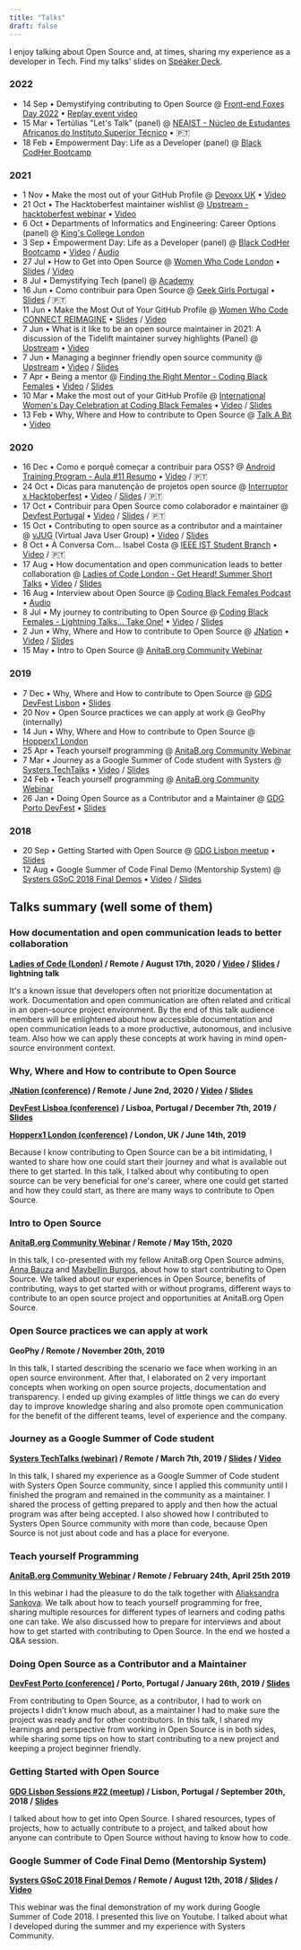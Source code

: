 ```yaml
---
title: "Talks"
draft: false
---
```


I enjoy talking about Open Source and, at times, sharing my experience as a developer in Tech. Find my talks' slides on [Speaker Deck](https://speakerdeck.com/isabelcmdcosta).

### 2022

- 14 Sep • Demystifying contributing to Open Source @ [Front-end Foxes Day 2022](https://cfe.dev/events/frontend-foxes-day-2022/) • [Replay event video](https://www.crowdcast.io/e/front-end-foxes-day)
- 15 Mar • Tertúlias "Let's Talk" (panel) @ [NEAIST - Núcleo de Estudantes Africanos do Instituto Superior Técnico](https://neaist.tecnico.ulisboa.pt/) • 🇵🇹
- 18 Feb • Empowerment Day: Life as a Developer (panel) @ [Black CodHer Bootcamp](https://blackcodher.com/)

### 2021

- 1 Nov • Make the most out of your GitHub Profile @ [Devoxx UK](https://www.devoxx.co.uk/) • [Video](https://www.youtube.com/watch?v=XuOsSPKCYMI)
- 21 Oct • The Hacktoberfest maintainer wishlist @ [Upstream - hacktoberfest webinar](https://upstream.live/webinar/hacktoberfest) • [Video](https://www.youtube.com/watch?v=_iFhXDJvZHM)
- 6 Oct • Departments of Informatics and Engineering: Career Options (panel) @ [King's College London](https://www.kcl.ac.uk/)
- 3 Sep • Empowerment Day: Life as a Developer (panel) @ [Black CodHer Bootcamp](https://blackcodher.com/) • [Video](https://www.youtube.com/watch?v=UBml1Y0_fDs) / [Audio](https://anchor.fm/codingblackfemales/episodes/Life-as-a-Developer-e184e6p)
- 27 Jul • How to Get into Open Source @ [Women Who Code London](https://www.meetup.com/Women-Who-Code-London) • [Slides](https://speakerdeck.com/isabelcmdcosta/how-to-get-into-open-source) / [Video](https://www.youtube.com/watch?v=0buL1lnqUz0)
- 8 Jul • Demystifying Tech (panel) @ [Academy](https://academy.tech/)
- 16 Jun • Como contribuir para Open Source @ [Geek Girls Portugal](http://geekgirlsportugal.pt/) •  [Slides](https://speakerdeck.com/isabelcmdcosta/como-contribuir-para-open-source-at-geekgirlsportugal) / 🇵🇹
- 11 Jun • Make the Most Out of Your GitHub Profile @ [Women Who Code CONNECT REIMAGINE](https://connectreimagine.womenwhocode.dev/) • [Slides](https://speakerdeck.com/isabelcmdcosta/make-the-most-out-of-your-github-profile-at-connect-reimagine) / [Video](https://www.youtube.com/watch?v=t5E1ustJEGU)
- 7 Jun • What is it like to be an open source maintainer in 2021: A discussion of the Tidelift maintainer survey highlights (Panel) @ [Upstream](https://upstream.live/) • [Video](https://www.youtube.com/watch?v=v7Jh-lU3s1M)
- 7 Jun • Managing a beginner friendly open source community @ [Upstream](https://upstream.live/) •  [Video](https://www.youtube.com/watch?v=l8r50jCr-Yo) / [Slides](https://speakerdeck.com/isabelcmdcosta/managing-a-beginner-friendly-open-source-community)
- 7 Apr • Being a mentor @ [Finding the Right Mentor - Coding Black Females](https://www.meetup.com/pt-BR/Coding-Black-Females/events/276994944/) • [Video](https://youtu.be/n3TwhoeZFz4?t=2155) / [Slides](https://speakerdeck.com/isabelcmdcosta/being-a-mentor)
- 10 Mar • Make the most out of your GitHub Profile @ [International Women's Day Celebration at Coding Black Females](https://www.meetup.com/Coding-Black-Females/events/276154929) • [Video](https://youtu.be/7HWUAeO8v5U?t=2381) / [Slides](https://speakerdeck.com/isabelcmdcosta/make-the-most-out-of-your-github-profile)
- 13 Feb • Why, Where and How to contribute to Open Source @ [Talk A Bit](https://talkabit.org/) • [Video](https://youtu.be/AYt4iW1dkDU?t=572)


### 2020

- 16 Dec • Como e porquê começar a contribuir para OSS? @ [Android Training Program - Aula #11 Resumo](https://events.withgoogle.com/atp2020/) • [Video](https://youtu.be/B_wAaBURt6w?t=5581) / 🇵🇹
- 24 Oct • Dicas para manutenção de projetos open source @ [Interruptor x Hacktoberfest](https://interruptor.pt/artigos/interruptor-x-hacktoberfest) • [Video](https://youtu.be/MQoZTcUsnlw?t=7413) / [Slides](https://speakerdeck.com/isabelcmdcosta/dicas-para-manutencao-de-projetos-open-source) / 🇵🇹
- 17 Oct • Contribuir para Open Source como colaborador e maintainer @ [Devfest Portugal](https://devfest.gdgportugal.xyz/) • [Video](https://youtu.be/-EFVDjDdeXw?t=6766) / [Slides](https://speakerdeck.com/isabelcmdcosta/contribuir-para-open-source-como-colaborador-e-maintainer) / 🇵🇹
- 15 Oct • Contributing to open source as a contributor and a maintainer @ [vJUG](https://www.virtualjug.com) (Virtual Java User Group) • [Video](https://www.youtube.com/watch?v=FTL7kahHHBk) / [Slides](https://speakerdeck.com/isabelcmdcosta/contributing-to-open-source-as-a-contributor-and-maintainer)
- 8 Oct • À Conversa Com... Isabel Costa @ [IEEE IST Student Branch](https://www.facebook.com/ieeeist/) • [Video](https://www.facebook.com/212991678724583/videos/367308757723629/?__so__=channel_tab&__rv__=all_videos_card) / 🇵🇹
- 17 Aug • How documentation and open communication leads to better collaboration @ [Ladies of Code London - Get Heard! Summer Short Talks](https://www.meetup.com/Ladies-of-Code-UK/events/272472641/) • [Video](https://youtu.be/KGG3PXYwKIE?t=1491) / [Slides](https://speakerdeck.com/isabelcmdcosta/how-documentation-and-open-communication-leads-to-better-collaboration)
- 16 Aug • Interview about Open Source @ [Coding Black Females Podcast](https://codingblackfemales.com/podcast) • [Audio](https://anchor.fm/codingblackfemales/episodes/Isabel-Costa---Contributing-to-Open-Source-eiavh6)
- 8 Jul • My journey to contributing to Open Source @ [Coding Black Females - Lightning Talks... Take One!](https://www.meetup.com/Coding-Black-Females/events/270991852/) • [Video](https://youtu.be/Wk5DqvY6Eww?t=4540) / [Slides](https://speakerdeck.com/isabelcmdcosta/my-journey-to-contribute-to-open-source)
- 2 Jun • Why, Where and How to contribute to Open Source @ [JNation](https://2020.jnation.pt/) • [Video](https://youtu.be/-37he61LlDo?t=31704) / [Slides](https://speakerdeck.com/isabelcmdcosta/why-where-and-how-to-contribute-to-open-source-at-jnation)
- 15 May • Intro to Open Source @ [AnitaB.org Community Webinar](https://community.anitab.org/event/intro-to-open-source/)


### 2019

- 7 Dec • Why, Where and How to contribute to Open Source @ [GDG DevFest Lisbon](https://devfest.gdglisbon.xyz/) • [Slides](https://speakerdeck.com/isabelcmdcosta/why-where-and-how-to-contribute-to-open-source)
- 20 Nov • Open Source practices we can apply at work @ GeoPhy (internally)
- 14 Jun • Why, Where and How to contribute to Open Source @ [Hopperx1 London](https://community.anitab.org/event/hopperx1-london/)
- 25 Apr • Teach yourself programming @ [AnitaB.org Community Webinar](https://community.anitab.org/event/anitab-org-community-webinar-teach-yourself-programming/)
- 7 Mar • Journey as a Google Summer of Code student with Systers @ [Systers TechTalks](http://www.cvent.com/events/systers-techtalks-journey-as-a-google-summer-of-code-student/event-summary-87be2bd07b694fc6ac41a63045b297b6.aspx) • [Video](https://www.youtube.com/watch?v=eL_dy64I13E) / [Slides](https://speakerdeck.com/isabelcmdcosta/journey-as-a-google-summer-of-code-student-with-systers)
- 24 Feb • Teach yourself programming @ [AnitaB.org Community Webinar](https://community.anitab.org/event/anitab-org-community-webinar-teach-yourself-programming/)
- 26 Jan • Doing Open Source as a Contributor and a Maintainer @ [GDG Porto DevFest](https://devfest.gdgporto.xyz/) • [Slides](https://speakerdeck.com/isabelcmdcosta/doing-open-source-as-a-contributor-and-maintainer)

### 2018

- 20 Sep • Getting Started with Open Source @ [GDG Lisbon meetup](https://www.meetup.com/gdglisbon/events/254345727/) • [Slides](https://speakerdeck.com/isabelcmdcosta/getting-started-with-open-source)
- 12 Aug • Google Summer of Code Final Demo (Mentorship System) @ [Systers GSoC 2018 Final Demos](https://www.youtube.com/playlist?list=PLhVJyXjT75i_T-F70O0DGfz_Fu9aBpnI6) • [Video](https://www.youtube.com/watch?v=xRZrdR47R-w) / [Slides](https://speakerdeck.com/isabelcmdcosta/mentorship-system-gsoc-2018)

## Talks summary (well some of them)

### How documentation and open communication leads to better collaboration

**[Ladies of Code (London)](https://www.meetup.com/Ladies-of-Code-UK/) / Remote / August 17th, 2020 / [Video](https://youtu.be/KGG3PXYwKIE?t=1491) / [Slides](https://speakerdeck.com/isabelcmdcosta/how-documentation-and-open-communication-leads-to-better-collaboration) / lightning talk**

It's a known issue that developers often not prioritize documentation at work. Documentation and open communication are often related and critical in an open-source project environment. By the end of this talk audience members will be enlightened about how accessible documentation and open communication leads to a more productive, autonomous, and inclusive team. Also how we can apply these concepts at work having in mind open-source environment context.

### Why, Where and How to contribute to Open Source 

**[JNation (conference)](https://2020.jnation.pt/) / Remote / June 2nd, 2020 / [Video](https://youtu.be/-37he61LlDo?t=31704) / [Slides](https://speakerdeck.com/isabelcmdcosta/why-where-and-how-to-contribute-to-open-source-at-jnation)**

**[DevFest Lisboa (conference)](https://devfest.gdglisbon.xyz/) / Lisboa, Portugal / December 7th, 2019 / [Slides](https://speakerdeck.com/isabelcmdcosta/why-where-and-how-to-contribute-to-open-source)**

**[Hopperx1 London (conference)](https://community.anitab.org/event/hopperx1-london/) / London, UK / June 14th, 2019**

Because I know contributing to Open Source can be a bit intimidating, I wanted to share how one could start their journey and what is available out there to get started. In this talk, I talked about why contibuting to open source can be very beneficial for one's career, where one could get started and how they could start, as there are many ways to contribute to Open Source.

### Intro to Open Source
**[AnitaB.org Community Webinar](https://community.anitab.org/event/intro-to-open-source/) / Remote / May 15th, 2020**

In this talk, I co-presented with my fellow AnitaB.org Open Source admins, [Anna Bauza](https://www.linkedin.com/in/anna-bauza/) and [Maybellin Burgos](https://www.linkedin.com/in/maysburgos/), about how to start contributing to Open Source. We talked about our experiences in Open Source, benefits of contributing, ways to get started with or without programs, different ways to contribute to an open source project and opportunities at AnitaB.org Open Source.

### Open Source practices we can apply at work 
**GeoPhy / Remote / November 20th, 2019**

In this talk, I started describing the scenario we face when working in an open source environment. After that, I  elaborated on 2 very important concepts when working on open source projects, documentation and transparency. I ended up giving examples of little things we can do every day to improve knowledge sharing and also promote open communication for the benefit of the different teams, level of experience and the company.

### Journey as a Google Summer of Code student 
**[Systers TechTalks (webinar)](http://www.cvent.com/events/systers-techtalks-journey-as-a-google-summer-of-code-student/event-summary-87be2bd07b694fc6ac41a63045b297b6.aspx) / Remote / March 7th, 2019 / [Slides](https://speakerdeck.com/isabelcmdcosta/journey-as-a-google-summer-of-code-student-with-systers) / [Video](https://www.youtube.com/watch?v=eL_dy64I13E)**

In this talk, I shared my experience as a Google Summer of Code student with Systers Open Source community, since I applied this community until I finished the program and remained in the community as a maintainer. I shared the process of getting prepared to apply and then how the actual program was after being accepted. I also showed how I contributed to Systers Open Source community with more than code, because Open Source is not just about code and has a place for everyone.

### Teach yourself Programming
**[AnitaB.org Community Webinar](https://community.anitab.org/event/anitab-org-community-webinar-teach-yourself-programming/) / Remote / February 24th, April 25th 2019**

In this webinar I had the pleasure to do the talk together with [Aliaksandra Sankova](https://www.linkedin.com/in/alsank). We talk about how to teach yourself programming for free, sharing multiple resources for different types of learners and coding paths one can take. We also discussed how to prepare for interviews and about how to get started with contributing to Open Source. In the end we hosted a Q&A session.

### Doing Open Source as a Contributor and a Maintainer
**[DevFest Porto (conference)](http://devfest.gdgporto.xyz) / Porto, Portugal / January 26th, 2019 / [Slides](https://speakerdeck.com/isabelcmdcosta/doing-open-source-as-a-contributor-and-maintainer)**

From contributing to Open Source, as a contributor, I had to work on projects I didn’t know much about, as a maintainer I had to make sure the project was ready and for other contributors. In this talk, I shared my learnings and perspective from working in Open Source is in both sides, while sharing some tips on how to start contributing to a new project and keeping a project beginner friendly.

### Getting Started with Open Source
**[GDG Lisbon Sessions #22 (meetup)](https://www.meetup.com/pt-BR/gdglisbon/events/254345727/) / Lisbon, Portugal / September 20th, 2018 / [Slides](https://speakerdeck.com/isabelcmdcosta/getting-started-with-open-source)**

I talked about how to get into Open Source. I shared resources, types of projects, how to actually contribute to a project, and talked about how anyone can contribute to Open Source without having to know how to code.

### Google Summer of Code Final Demo (Mentorship System)
**[Systers GSoC 2018 Final Demos](https://www.youtube.com/playlist?list=PLhVJyXjT75i_T-F70O0DGfz_Fu9aBpnI6) / Remote / August 12th, 2018 / [Slides](https://speakerdeck.com/isabelcmdcosta/mentorship-system-gsoc-2018) / [Video](https://www.youtube.com/watch?v=xRZrdR47R-w)**

This webinar was the final demonstration of my work during Google Summer of Code 2018. I presented this live on Youtube. I talked about what I developed during the summer and my experience with Systers Community.
